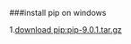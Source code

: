 
###install pip on windows

1.[download pip:pip-9.0.1.tar.gz](https://pypi.python.org/pypi/pip#downloads)  
